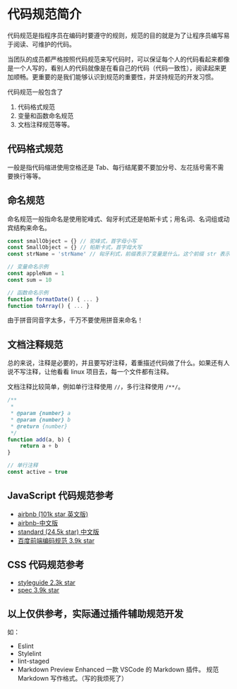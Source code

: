 # 代码规范简介

代码规范是指程序员在编码时要遵守的规则，规范的目的就是为了让程序员编写易于阅读、可维护的代码。

当团队的成员都严格按照代码规范来写代码时，可以保证每个人的代码看起来都像是一个人写的，看别人的代码就像是在看自己的代码（代码一致性），阅读起来更加顺畅。更重要的是我们能够认识到规范的重要性，并坚持规范的开发习惯。

代码规范一般包含了

1. 代码格式规范
2. 变量和函数命名规范
3. 文档注释规范等等。

## 代码格式规范

一般是指代码缩进使用空格还是 Tab、每行结尾要不要加分号、左花括号需不需要换行等等。

## 命名规范

命名规范一般指命名是使用驼峰式、匈牙利式还是帕斯卡式；用名词、名词组或动宾结构来命名。

```js
const smallObject = {} // 驼峰式，首字母小写
const SmallObject = {} // 帕斯卡式，首字母大写
const strName = 'strName' // 匈牙利式，前缀表示了变量是什么。这个前缀 str 表示了是一个字符串
```

```js
// 变量命名示例
const appleNum = 1
const sum = 10

// 函数命名示例
function formatDate() { ... }
function toArray() { ... }
```

由于拼音同音字太多，千万不要使用拼音来命名！

## 文档注释规范

总的来说，注释是必要的，并且要写好注释，着重描述代码做了什么。如果还有人说不写注释，让他看看 linux 项目去，每一个文件都有注释。

文档注释比较简单，例如单行注释使用 `//`，多行注释使用 `/**/`。

```js
/**
 * 
 * @param {number} a 
 * @param {number} b 
 * @return {number}
 */
function add(a, b) {
    return a + b
}

// 单行注释
const active = true
```

## JavaScript 代码规范参考

- [airbnb (101k star 英文版)](https://github.com/airbnb/javascript)
- [airbnb-中文版](https://github.com/lin-123/javascript)
- [standard (24.5k star) 中文版](https://github.com/standard/standard/blob/master/docs/README-zhcn.md)
- [百度前端编码规范 3.9k star](https://github.com/ecomfe/spec)

## CSS 代码规范参考

- [styleguide 2.3k star](https://github.com/fex-team/styleguide/blob/master/css.md)
- [spec 3.9k star](https://github.com/ecomfe/spec/blob/master/css-style-guide.md)

## 以上仅供参考，实际通过插件辅助规范开发

如：

- Eslint
- Stylelint
- lint-staged
- Markdown Preview Enhanced 一款 VSCode 的 Markdown 插件。 规范 Markdown 写作格式。（写的我烦死了）
